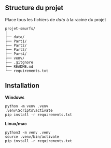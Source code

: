 ## Structure du projet

Place tous les fichiers de _data_ à la racine du projet

```plaintext
projet-smurfs/
│
├── data/
├── Part1/
├── Part2/
├── Part3/
├── Part4/
├── venv/
├── .gitgnore
├── README.md
└── requirements.txt
```

## Installation

**Windows**

```plaintext
python -m venv .venv
.venv\Scripts\activate
pip install -r requirements.txt
```

**Linux/mac**

```plaintext
python3 -m venv .venv
source .venv/bin/activate
pip install -r requirements.txt
```